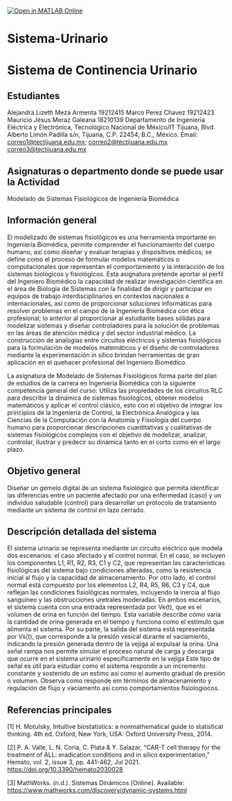 [![Open in MATLAB Online](https://www.mathworks.com/images/responsive/global/open-in-matlab-online.svg)](https://matlab.mathworks.com/open/github/v1?repo=Detsro/Sistema-Urinarioo)

# Sistema-Urinario


# Sistema de Continencia Urinario

## Estudiantes
Alejandra Lizeth Meza Armenta 19212415
Marco Perez Chavez 19212423
Mauricio Jésus Meraz Galeana 18210139
Departamento de Ingeniería Eléctrica y Electrónica, Tecnológico Nacional de México/IT Tijuana, Blvd. Alberto Limón Padilla s/n, Tijuana, C.P. 22454, B.C., México. Email: correo1@tectijuana.edu.mx; correo2@tectijuana.edu.mx correo3@tectijuana.edu.mx

## Asignaturas o departmento donde se puede usar la Actividad
Modelado de Sistemas Fisiológicos de Ingeniería Biomédica

## Información general
El modelizado de sistemas fisiológicos es una herramienta importante en Ingeniería Biomédica, permite comprender el funcionamiento del cuerpo humano, así como diseñar y evaluar terapias y dispositivos médicos; se define como el proceso de formular modelos matemáticos o computacionales que representan el comportamiento y la interacción de los sistemas biológicos y fisiológicos. Esta asignatura pretende aportar al perfil del Ingeniero Biomédico la capacidad de realizar investigación científica en el área de Biología de Sistemas con la finalidad de dirigir y participar en equipos de trabajo interdisciplinarios en contextos nacionales e internacionales, así como de proporcionar soluciones informáticas para resolver problemas en el campo de la Ingeniería Biomédica con ética profesional; lo anterior al proporcionar al estudiante bases sólidas para modelizar sistemas y diseñar controladores para la solución de problemas en las áreas de atención médica y del sector industrial médico. La construcción de analogías entre circuitos eléctricos y sistemas fisiológicos para la formulación de modelos matemáticos y el diseño de controladores mediante la experimentación in silico brindan herramientas de gran aplicación en el quehacer profesional del Ingeniero Biomédico.

La asignatura de Modelado de Sistemas Fisiológicos forma parte del plan de estudios de la carrera en Ingeniería Biomédica con la siguiente competencia general del curso: Utiliza las propiedades de los circuitos RLC para describir la dinámica de sistemas fisiológicos, obtener modelos matemáticos y aplicar el control clásico, esto con el objetivo de integrar los principios de la Ingeniería de Control, la Electrónica Analógica y las Ciencias de la Computación con la Anatomía y Fisiología del cuerpo humano para proporcionar descripciones cuantitativas y cualitativas de sistemas fisiológicos complejos con el objetivo de modelizar, analizar, controlar, ilustrar y predecir su dinámica tanto en el corto como en el largo plazo.

## Objetivo general
Diseñar un gemelo digital de un sistema fisiológico que permita identificar las diferencias entre un paciente afectado por una enfermedad (caso) y un individuo saludable (control) para desarrollar un protocolo de tratamiento mediante un sistema de control en lazo cerrado.

## Descripción detallada del sistema
El sistema urinario se representa mediante un circuito eléctrico que modela dos escenarios: el caso 
afectado y el control normal. En el caso, se incluyen los componentes L1, R1, R2, R3, C1 y C2, que 
representan las características fisiológicas del sistema bajo condiciones alteradas, como la resistencia 
inicial al flujo y la capacidad de almacenamiento. Por otro lado, el control normal está compuesto por 
los elementos L2, R4, R5, R6, C3 y C4, que reflejan las condiciones fisiológicas normales, incluyendo 
la inercia al flujo sanguíneo y las obstrucciones uretrales moderadas.
En ambos escenarios, el sistema cuenta con una entrada representada por Ve(t), que es el volumen 
de orina en función del tiempo. Esta variable describe cómo varía la cantidad de orina generada en el 
tiempo y funciona como el estímulo que alimenta el sistema. Por su parte, la salida del sistema está 
representada por Vs(t), que corresponde a la presión vesical durante el vaciamiento, indicando la 
presión generada dentro de la vejiga al expulsar la orina.
Una señal rampa nos permite simular el proceso natural de carga y descarga que ocurre en el sistema urinario 
específicamente en la vejiga 
Este tipo de señal es útil para estudiar como el sistema responde a un incremento constante y sostenido de un 
estimo asi como el aumento gradual de presión o volumen. Observa como responde em términos de 
almacenamiento y regulación de flujo y vaciamento asi como comportamientos fisiologiocos.

## Referencias principales
[1] H. Motulsky, Intuitive biostatistics: a nonmathematical guide to statistical thinking. 4th ed. Oxford, New York, USA: Oxford University Press, 2014.

[2] P. A. Valle, L. N. Coria, C. Plata & Y. Salazar, “CAR-T cell therapy for the treatment of ALL: eradication conditions and in silico experimentation,” Hemato, vol. 2, issue 3, pp. 441-462, Jul 2021. https://doi.org/10.3390/hemato2030028 

[3] MathWorks. (n.d.). Sistemas Dinámicos [Online]. Available: https://www.mathworks.com/discovery/dynamic-systems.html

